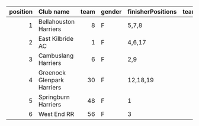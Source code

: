 |   position | Club name                  |   team | gender   | finisherPositions   |   teamPoints |   penaltyPoints |   totalPoints |   totalFinishers | Website                                |
|-----------:|:---------------------------|-------:|:---------|:--------------------|-------------:|----------------:|--------------:|-----------------:|:---------------------------------------|
|          1 | Bellahouston Harriers      |      8 | F        | 5,7,8               |           20 |               0 |            20 |                9 | http://www.bellahoustonharriers.co.uk/ |
|          2 | East Kilbride AC           |      1 | F        | 4,6,17              |           27 |               0 |            27 |                3 | http://www.ekac.org.uk/                |
|          3 | Cambuslang Harriers        |      6 | F        | 2,9                 |           11 |              29 |            40 |                2 | https://cambuslangharriers.org/        |
|          4 | Greenock Glenpark Harriers |     30 | F        | 12,18,19            |           49 |               0 |            49 |                3 | https://greenockglenparkharriers.com/  |
|          5 | Springburn Harriers        |     48 | F        | 1                   |            1 |              58 |            59 |                1 | https://www.springburnharriers.co.uk/  |
|          6 | West End RR                |     56 | F        | 3                   |            3 |              58 |            61 |                1 | https://www.westendroadrunners.co.uk/  |